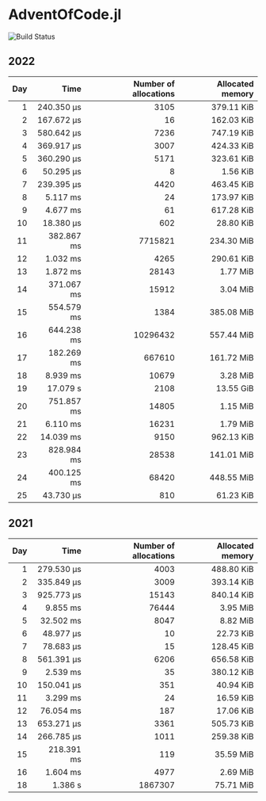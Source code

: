 # AdventOfCode.jl 
 
  ![Build Status](https://github.com/FrederikSchnack/AdventOfCode.jl/actions/workflows/CI.yml/badge.svg?branch=main)


 ## 2022
 
| Day | Time | Number of allocations | Allocated memory |
|----:|-----:|----------------------:|-----------------:|
| 1 | 240.350 μs | 3105| 379.11 KiB |
| 2 | 167.672 μs | 16| 162.03 KiB |
| 3 | 580.642 μs | 7236| 747.19 KiB |
| 4 | 369.917 μs | 3007| 424.33 KiB |
| 5 | 360.290 μs | 5171| 323.61 KiB |
| 6 | 50.295 μs | 8| 1.56 KiB |
| 7 | 239.395 μs | 4420| 463.45 KiB |
| 8 | 5.117 ms | 24| 173.97 KiB |
| 9 | 4.677 ms | 61| 617.28 KiB |
| 10 | 18.380 μs | 602| 28.80 KiB |
| 11 | 382.867 ms | 7715821| 234.30 MiB |
| 12 | 1.032 ms | 4265| 290.61 KiB |
| 13 | 1.872 ms | 28143| 1.77 MiB |
| 14 | 371.067 ms | 15912| 3.04 MiB |
| 15 | 554.579 ms | 1384| 385.08 MiB |
| 16 | 644.238 ms | 10296432| 557.44 MiB |
| 17 | 182.269 ms | 667610| 161.72 MiB |
| 18 | 8.939 ms | 10679| 3.28 MiB |
| 19 | 17.079 s | 2108| 13.55 GiB |
| 20 | 751.857 ms | 14805| 1.15 MiB |
| 21 | 6.110 ms | 16231| 1.79 MiB |
| 22 | 14.039 ms | 9150| 962.13 KiB |
| 23 | 828.984 ms | 28538| 141.01 MiB |
| 24 | 400.125 ms | 68420| 448.55 MiB |
| 25 | 43.730 μs | 810| 61.23 KiB |

 ## 2021

| Day | Time | Number of allocations | Allocated memory |
|----:|-----:|----------------------:|-----------------:|
| 1 | 279.530 μs | 4003| 488.80 KiB |
| 2 | 335.849 μs | 3009| 393.14 KiB |
| 3 | 925.773 μs | 15143| 840.14 KiB |
| 4 | 9.855 ms | 76444| 3.95 MiB |
| 5 | 32.502 ms | 8047| 8.82 MiB |
| 6 | 48.977 μs | 10| 22.73 KiB |
| 7 | 78.683 μs | 15| 128.45 KiB |
| 8 | 561.391 μs | 6206| 656.58 KiB |
| 9 | 2.539 ms | 35| 380.12 KiB |
| 10 | 150.041 μs | 351| 40.94 KiB |
| 11 | 3.299 ms | 24| 16.59 KiB |
| 12 | 76.054 ms | 187| 17.06 KiB |
| 13 | 653.271 μs | 3361| 505.73 KiB |
| 14 | 266.785 μs | 1011| 259.38 KiB |
| 15 | 218.391 ms | 119| 35.59 MiB |
| 16 | 1.604 ms | 4977| 2.69 MiB |
| 18 | 1.386 s | 1867307| 75.71 MiB |